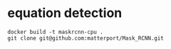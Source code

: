 # equation detection

    docker build -t maskrcnn-cpu .
    git clone git@github.com:matterport/Mask_RCNN.git
